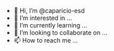 - 👋 Hi, I’m @caparicio-esd
- 👀 I’m interested in ...
- 🌱 I’m currently learning ...
- 💞️ I’m looking to collaborate on ...
- 📫 How to reach me ...

<!---
caparicio-esd/caparicio-esd is a ✨ special ✨ repository because its `README.md` (this file) appears on your GitHub profile.
You can click the Preview link to take a look at your changes.
--->
